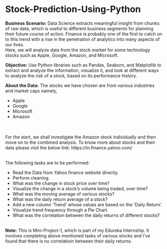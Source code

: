 # Stock-Prediction-Using-Python
<html><body>
<b>Business Scenario:</b> Data Science extracts meaningful insight from chunks of raw data, which is useful to different business segments for planning their future course of action. Finance is probably one of the first to catch on to this trend with a rise in the penetration of analytics into many aspects of our lives.<br>
Here, we will analyze data from the stock market for some technology stocks such as Apple, Google, Amazon, and Microsoft.<br>

<b>Objective:</b> Use Python libraries such as Pandas, Seaborn, and Matplotlib to extract and analyze the information, visualize it, and look at different ways to analyze the risk of a stock, based on its performance history.<br>

<b>About the Data:</b> The stocks we have chosen are from various industries and market caps namely,<br>
<ul>
<li>Apple</li>
<li>Google</li>
<li>Microsoft</li>
<li>Amazon</li>
</ul><br>
<br>
For the start, we shall investigate the Amazon stock individually and then move on to the combined analysis.
To know more about stocks and their data please visit the below link:
https://in.finance.yahoo.com/<br><br>


The following tasks are to be performed:
<ul>
<li>Read the Data from Yahoo finance website directly.</li>
<li>Perform cleaning.</li>
<li>What was the change in stock price over time?</li>
<li>Visualize the change in a stock’s volume being traded, over time?</li>
<li>What was the moving average of various stocks?</li>
<li>What was the daily return average of a stock?</li>
<li>Add a new column ‘Trend’ whose values are based on the 'Daily Return'.</li>
<li>Visualize trend frequency through a Pie Chart.</li>
<li>What was the correlation between the daily returns of different stocks?</li>
</ul>
<br>
<b>Note:</b> This is Mini-Project-1, which is part of my Edureka Internship. It involves completing above mentioned tasks of various stocks and I've found that there is no correlatioin between their daily returns.

</body> </html>

